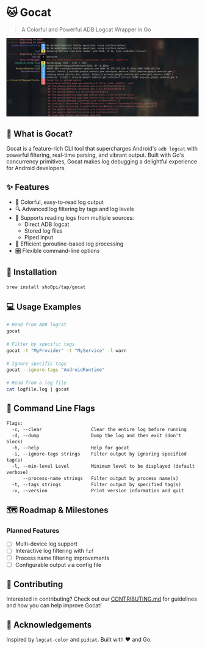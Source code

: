 # 🐱 Gocat

> A Colorful and Powerful ADB Logcat Wrapper in Go

![Gocat Demo Screenshot](assets/screenshot1.png)

## 🚀 What is Gocat?

Gocat is a feature-rich CLI tool that supercharges Android's `adb logcat` with powerful filtering, real-time parsing, and vibrant output. Built with Go's concurrency primitives, Gocat makes log debugging a delightful experience for Android developers.

## ✨ Features

- 🌈 Colorful, easy-to-read log output
- 🔍 Advanced log filtering by tags and log levels
- 📂 Supports reading logs from multiple sources:
    - Direct ADB logcat
    - Stored log files
    - Piped input
- 🚀 Efficient goroutine-based log processing
- 🎛️ Flexible command-line options

## 🔧 Installation

```bash
brew install sho0pi/tap/gocat
```

## 💻 Usage Examples

```bash
# Read from ADB logcat
gocat

# Filter by specific tags
gocat -t "MyProvider" -t "MyService" -l warn

# Ignore specific tags
gocat --ignore-tags "AndroidRuntime"

# Read from a log file
cat logfile.log | gocat
```

## 🚦 Command Line Flags

```
Flags:
  -c, --clear                  Clear the entire log before running
  -d, --dump                   Dump the log and then exit (don't block)
  -h, --help                   Help for gocat
  -i, --ignore-tags strings    Filter output by ignoring specified tag(s)
  -l, --min-level Level        Minimum level to be displayed (default verbose)
      --process-name strings   Filter output by process name(s)
  -t, --tags strings           Filter output by specified tag(s)
  -v, --version                Print version information and quit
```

## 🗺️ Roadmap & Milestones

### Planned Features
- [ ] Multi-device log support
- [ ] Interactive log filtering with `fzf`
- [ ] Process name filtering improvements
- [ ] Configurable output via config file

## 🤝 Contributing

Interested in contributing? Check out our [CONTRIBUTING.md](CONTRIBUTING.md) for guidelines and how you can help improve Gocat!

## 🌟 Acknowledgements

Inspired by `logcat-color` and `pidcat`. Built with ❤️ and Go.